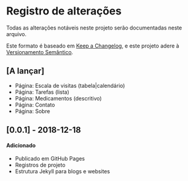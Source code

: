# Registro de alterações
Todas as alterações notáveis neste projeto serão documentadas neste arquivo.

Este formato é baseado em [Keep a Changelog](https://keepachangelog.com/en/1.0.0/),
e este projeto adere à [Versionamento Semântico](https://semver.org/spec/v2.0.0.html).

## [A lançar]
- Página: Escala de visitas (tabela|calendário)
- Página: Tarefas (lista)
- Página: Medicamentos (descritivo)
- Página: Contato
- Página: Sobre

## [0.0.1] - 2018-12-18
#### Adicionado
- Publicado em GitHub Pages
- Registros de projeto
- Estrutura Jekyll para blogs e websites